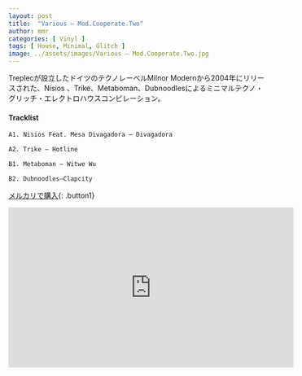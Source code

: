 ```yaml
---
layout: post
title:  "Various – Mod.Cooperate.Two"
author: mmr
categories: [ Vinyl ]
tags: [ House, Minimal, Glitch ]
image: ../assets/images/Various – Mod.Cooperate.Two.jpg
---
```


Treplecが設立したドイツのテクノレーベルMilnor Modernから2004年にリリースされた、Nisios 、Trike、Metaboman、Dubnoodlesによるミニマルテクノ・グリッチ・エレクトロハウスコンピレーション。

#### Tracklist
```md
A1. Nisios Feat. Mesa Divagadora – Divagadora

A2. Trike – Hotline

B1. Metaboman – Witwe Wu

B2. Dubnoodles–Clapcity
```

[メルカリで購入](https://jp.mercari.com/item/m19443364746?afid=6142608987){: .button1}


<iframe width="560" height="315" src="https://www.youtube.com/embed/p3Cop_yEm8E?si=2Vvs_J9HSmmCKQkE" title="YouTube video player" frameborder="0" allow="accelerometer; autoplay; clipboard-write; encrypted-media; gyroscope; picture-in-picture; web-share" referrerpolicy="strict-origin-when-cross-origin" allowfullscreen></iframe>
